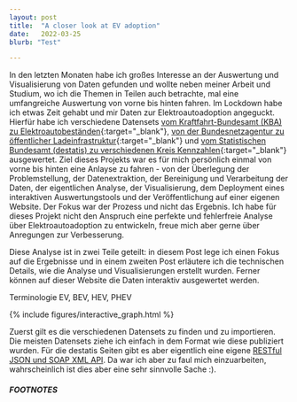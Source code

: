 ```yaml
---
layout: post
title:  "A closer look at EV adoption"
date:   2022-03-25
blurb: "Test"

---
```



In den letzten Monaten habe ich großes Interesse an der Auswertung und Visualisierung von Daten gefunden und wollte neben meiner Arbeit und Studium, wo ich die Themen in Teilen auch betrachte, mal eine umfangreiche Auswertung von vorne bis hinten fahren. Im Lockdown habe ich etwas Zeit gehabt und mir Daten zur Elektroautoadoption angeguckt. Hierfür habe ich verschiedene Datensets [vom Kraftfahrt-Bundesamt (KBA) zu Elektroautobeständen](https://www.kba.de/DE/Statistik/Produktkatalog/produkte/Fahrzeuge/fz1_b_uebersicht.html?nn=1146130){:target="_blank"}, [von der Bundesnetzagentur zu öffentlicher Ladeinfrastruktur](https://www.bundesnetzagentur.de/DE/Sachgebiete/ElektrizitaetundGas/Unternehmen_Institutionen/HandelundVertrieb/Ladesaeulenkarte/Ladesaeulenkarte_node.html){:target="_blank"} und [vom Statistischen Bundesamt (destatis) zu verschiedenen Kreis Kennzahlen](https://www.destatis.de){:target="_blank"} ausgewertet. Ziel dieses Projekts war es für mich persönlich einmal von vorne bis hinten eine Anlayse zu fahren - von der Überlegung der Problemstellung, der Datenextraktion, der Bereinigung und Verarbeitung der Daten, der eigentlichen Analyse, der Visualisierung, dem Deployment eines interaktiven Auswertungstools und der Veröffentlichung auf einer eigenen Website. Der Fokus war der Prozess und nicht das Ergebnis. Ich habe für dieses Projekt nicht den Anspruch eine perfekte und fehlerfreie Analyse über Elektroautoadoption zu entwickeln, freue mich aber gerne über Anregungen zur Verbesserung.

Diese Analyse ist in zwei Teile geteilt: in diesem Post lege ich einen Fokus auf die Ergebnisse und in einem zweiten Post erläutere ich die technischen Details, wie die Analyse und Visualisierungen erstellt wurden. Ferner können auf dieser Website die Daten interaktiv ausgewertet werden.




Terminologie EV, BEV, HEV, PHEV

{% include figures/interactive_graph.html %}

Zuerst gilt es die verschiedenen Datensets zu finden und zu importieren. Die meisten Datensets ziehe ich einfach in dem Format wie diese publiziert wurden. Für die destatis Seiten gibt es aber eigentlich eine eigene [RESTful JSON und SOAP XML API](https://www-genesis.destatis.de/genesis/online?Menu=Webservice#abreadcrumb). Da war ich aber zu faul mich einzuarbeiten, wahrscheinlich ist dies aber eine sehr sinnvolle Sache :). 

##### FOOTNOTES

[^1]: This is a note!
